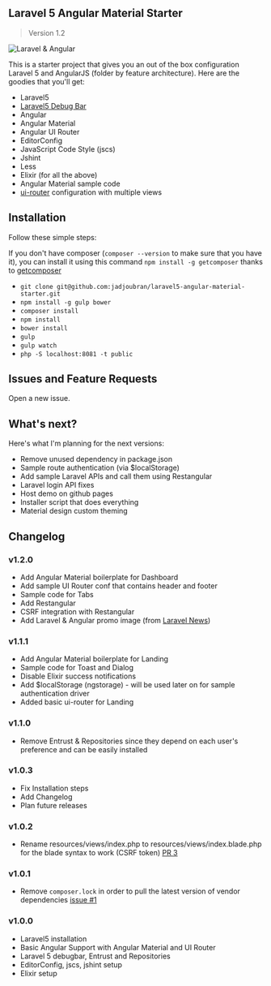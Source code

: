 ## Laravel 5 Angular Material Starter
> Version 1.2

![Laravel & Angular](http://i.imgur.com/XiMykki.png)

This is a starter project that gives you an out of the box configuration Laravel 5 and AngularJS (folder by feature architecture).
Here are the goodies that you'll get:

* Laravel5
* [Laravel5 Debug Bar](https://github.com/barryvdh/laravel-debugbar)
* Angular
* Angular Material
* Angular UI Router
* EditorConfig
* JavaScript Code Style (jscs)
* Jshint
* Less
* Elixir (for all the above)
* Angular Material sample code
* [ui-router](https://github.com/angular-ui/ui-router) configuration with multiple views


## Installation

Follow these simple steps:

If you don't have composer (`composer --version` to make sure that you have it), you can install it using this command
`npm install -g getcomposer` thanks to [getcomposer](https://github.com/jadjoubran/getcomposer)

* `git clone git@github.com:jadjoubran/laravel5-angular-material-starter.git`
* `npm install -g gulp bower`
* `composer install`
* `npm install`
* `bower install`
* `gulp`
* `gulp watch`
* `php -S localhost:8081 -t public`


## Issues and Feature Requests

Open a new issue.

## What's next?

Here's what I'm planning for the next versions:

+ Remove unused dependency in package.json
+ Sample route authentication (via $localStorage)
+ Add sample Laravel APIs and call them using Restangular
+ Laravel login API fixes
+ Host demo on github pages
+ Installer script that does everything
+ Material design custom theming

## Changelog

### v1.2.0

+ Add Angular Material boilerplate for Dashboard
+ Add sample UI Router conf that contains header and footer
+ Sample code for Tabs
+ Add Restangular
+ CSRF integration with Restangular
+ Add Laravel & Angular promo image (from [Laravel News](https://laravel-news.com))


### v1.1.1

+ Add Angular Material boilerplate for Landing
+ Sample code for Toast and Dialog
+ Disable Elixir success notifications
+ Add $localStorage (ngstorage) - will be used later on for sample authentication driver
+ Added basic ui-router for Landing


### v1.1.0

+ Remove Entrust & Repositories since they depend on each user's preference and can be easily installed


### v1.0.3

+ Fix Installation steps
+ Add Changelog
+ Plan future releases


### v1.0.2

+ Rename resources/views/index.php to resources/views/index.blade.php for the blade syntax to work (CSRF token) [PR 3](https://github.com/jadjoubran/laravel5-angular-material-starter/pull/3)


### v1.0.1

+ Remove `composer.lock` in order to pull the latest version of vendor dependencies [issue #1](https://github.com/jadjoubran/laravel5-angular-material-starter/issues/1)


### v1.0.0

+ Laravel5 installation
+ Basic Angular Support with Angular Material and UI Router
+ Laravel 5 debugbar, Entrust and Repositories
+ EditorConfig, jscs, jshint setup
+ Elixir setup